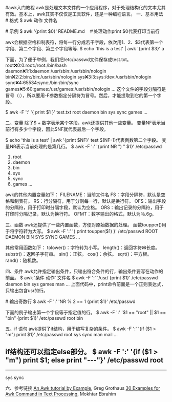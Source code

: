 #awk入门教程
awk是处理文本文件的一个应用程序，对于处理结构化的文本尤其有效。基本上，awk其实不仅仅是工具软件，还是一种编程语言。
一、基本用法
\# 格式
$ awk 动作 文件名

\# 示例
$ awk '{print $0}' README.md　＃处理动作print $0代表打印当前行

awk会根据空格和制表符，将每一行分成若干字段，依次用$1、$2、$3代表第一个字段、第二个字段、第三个字段等等.
$ echo 'this is a test' | awk '{print $3}'
a

下面，为了便于举例，我们把/etc/passwd文件保存成test.txt。
root:x:0:0:root:/root:/bin/bash
daemon:x:1:1:daemon:/usr/sbin:/usr/sbin/nologin
bin:x:2:2:bin:/bin:/usr/sbin/nologin
sys:x:3:3:sys:/dev:/usr/sbin/nologin
sync:x:4:65534:sync:/bin:/bin/sync
games:x:5:60:games:/usr/games:/usr/sbin/nologin
...
这个文件的字段分隔符是冒号（:），所以要用-F参数指定分隔符为冒号。然后，才能提取到它的第一个字段。

$ awk -F ':' '{ print $1 }' test.txt
root
daemon
bin
sys
sync
games
...

二、变量
除了$ + 数字表示某个字段，awk还提供其他一些变量。
变量NF表示当前行有多少个字段，因此$NF就代表最后一个字段。

$ echo 'this is a test' | awk '{print $NF}'
test
$(NF-1)代表倒数第二个字段。
变量NR表示当前处理的是第几行。
$ awk -F ':' '{print NR ") " $1}' /etc/passwd
1) root
2) daemon
3) bin
4) sys
5) sync
6) games
...

awk的其他内置变量如下：
FILENAME：当前文件名
FS：字段分隔符，默认是空格和制表符。
RS：行分隔符，用于分割每一行，默认是换行符。
OFS：输出字段的分隔符，用于打印时分隔字段，默认为空格。
ORS：输出记录的分隔符，用于打印时分隔记录，默认为换行符。
OFMT：数字输出的格式，默认为％.6g。

三、函数
awk还提供了一些内置函数，方便对原始数据的处理。
函数toupper()用于将字符转为大写。
$ awk -F ':' '{ print toupper($1) }' /etc/passwd
ROOT
DAEMON
BIN
SYS
SYNC
GAMES
...

其他常用函数如下：
tolower()：字符转为小写。
length()：返回字符串长度。
substr()：返回子字符串。
sin()：正弦。
cos()：余弦。
sqrt()：平方根。
rand()：随机数。

四、条件
awk允许指定输出条件，只输出符合条件的行，输出条件要写在动作的前面。
$ awk '条件 动作' 文件名
$ awk -F ':' '/usr/ {print $1}' /etc/passwd
daemon
bin
sys
games
man
...
上面代码中，print命令前面是一个正则表达式，只输出包含usr的行。

\# 输出奇数行
$ awk -F ':' 'NR % 2 == 1 {print $1}' /etc/passwd

下面的例子输出第一个字段等于指定值的行。
$ awk -F ':' '$1 == "root" || $1 == "bin" {print $1}' /etc/passwd
root
bin

五、if 语句
awk提供了if结构，用于编写复杂的条件。
$ awk -F ':' '{if ($1 > "m") print $1}' /etc/passwd
root
sys
sync
man
mail
...

if结构还可以指定else部分。
$ awk -F ':' '{if ($1 > "m") print $1; else print "---"}' /etc/passwd
root
---
---
sys
sync

六、参考链接
[An Awk tutorial by Example](https://gregable.com/2010/09/why-you-should-know-just-little-awk.html), Greg Grothaus
[30 Examples for Awk Command in Text Processing](https://likegeeks.com/awk-command/), Mokhtar Ebrahim